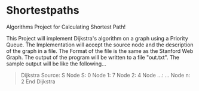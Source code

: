 Shortestpaths
=============

Algorithms Project for Calculating Shortest Path! 

This Project will implement Dijkstra's algorithm on a graph using a Priority Queue.
The Implementation will accept the source node and the description of the graph in a file.
The Format of the file is the same as the Stanford Web Graph. 
The output of the program will be written to a file "out.txt".
The sample output will be like the following...
 >Dijkstra
 >Source: S
 >Node S: 0
 >Node 1: 7
 >Node 2: 4
 >Node ...: ...
 >Node n: 2
 >End Dijkstra
 
 